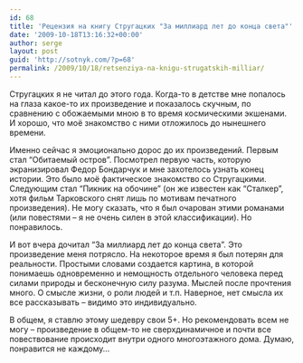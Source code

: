 ```yaml
---
id: 68
title: 'Рецензия на книгу Стругацких "За миллиард лет до конца света"'
date: '2009-10-18T13:16:32+00:00'
author: serge
layout: post
guid: 'http://sotnyk.com/?p=68'
permalink: /2009/10/18/retsenziya-na-knigu-strugatskih-milliar/
---
```


Стругацких я не читал до этого года. Когда-то в детстве мне попалось на глаза какое-то их произведение и показалось скучным, по сравнению с обожаемыми мною в то время космическими экшенами. И хорошо, что моё знакомство с ними отложилось до нынешнего времени.

Именно сейчас я эмоционально дорос до их произведений. Первым стал “Обитаемый остров”. Посмотрел первую часть, которую экранизировал Федор Бондарчук и мне захотелось узнать конец истории. Это было моё фактическое знакомство со Стругацкими. Следующим стал “Пикник на обочине” (он же известен как “Сталкер”, хотя фильм Тарковского снят лишь по мотивам печатного произведения). Не могу сказать, что я был очарован этими романами (или повестями – я не очень силен в этой классификации). Но понравилось.

И вот вчера дочитал “За миллиард лет до конца света”. Это произведение меня потрясло. На некоторое время я был потерян для реальности. Простыми словами создается картина, в которой понимаешь одновременно и немощность отдельного человека перед силами природы и бесконечную силу разума. Мыслей после прочтения много. О смысле жизни, о роли людей и т.п. Наверное, нет смысла их все рассказывать – видимо это индивидуально.

В общем, я ставлю этому шедевру свои 5+. Но рекомендовать всем не могу – произведение в общем-то не сверхдинамичное и почти все повествование происходит внутри одного многоэтажного дома. Думаю, понравится не каждому…
